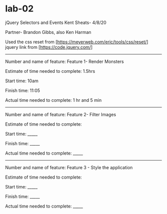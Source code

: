 # lab-02
jQuery Selectors and Events
Kent Sheats- 4/8/20

Partner- Brandon Gibbs, also Ken Harman<br>

Used the css reset from [https://meyerweb.com/eric/tools/css/reset/]
jquery link from [https://code.jquery.com/]

---------------------------------------------------------

Number and name of feature: Feature 1- Render Monsters

Estimate of time needed to complete: 1.5hrs 

Start time: 10am

Finish time: 11:05

Actual time needed to complete: 1 hr and 5 min

---------------------------------------------------------

Number and name of feature: Feature 2- Filter Images

Estimate of time needed to complete: 

Start time: _____

Finish time: _____

Actual time needed to complete: _____

---------------------------------------------------------

Number and name of feature: Feature 3 - Style the application

Estimate of time needed to complete: 

Start time: _____

Finish time: _____

Actual time needed to complete: _____